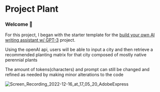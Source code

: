# Project Plant
### Welcome 👋

For this project, I began with the starter template for the [build your own AI writing assistant w/ GPT-3](https://buildspace.so/builds/ai-writer) project.

Using the openAI api, users will be able to input a city and then retrieve a recommended planting matrix for that city composed of mostly native perennial plants

The amount of tokens(characters) and prompt can still be changed and refined as needed by making minor alterations to the code

![Screen_Recording_2022-12-16_at_17_05_20_AdobeExpress](https://user-images.githubusercontent.com/93407223/208714266-0e3f1284-b8fe-4d35-9d91-2f5de44f4921.gif)
